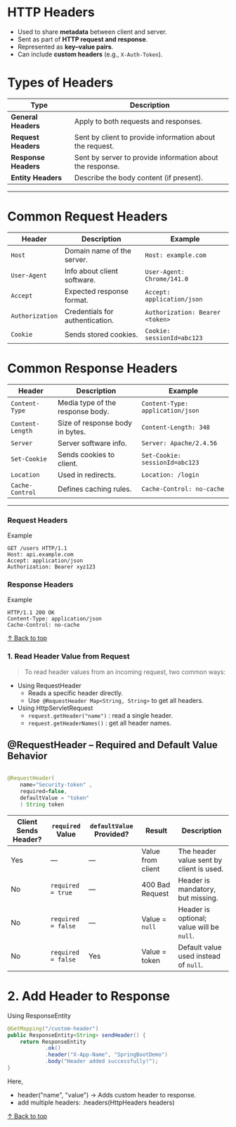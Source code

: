 <h1 id="top">HTTP Headers</h1>


- Used to share **metadata** between client and server.  
- Sent as part of **HTTP request and response**.  
- Represented as **key–value pairs**.  
- Can include **custom headers** (e.g., `X-Auth-Token`).  

<h1> Types of Headers</h1>

| Type | Description |
|------|--------------|
| **General Headers** | Apply to both requests and responses. |
| **Request Headers** | Sent by client to provide information about the request. |
| **Response Headers** | Sent by server to provide information about the response. | 
| **Entity Headers** | Describe the body content (if present). |

---

<h1>Common Request Headers</h1>

| Header | Description | Example |
|---------|--------------|----------|
| `Host` | Domain name of the server. | `Host: example.com` |
| `User-Agent` | Info about client software. | `User-Agent: Chrome/141.0` |
| `Accept` | Expected response format. | `Accept: application/json` |
| `Authorization` | Credentials for authentication. | `Authorization: Bearer <token>` |
| `Cookie` | Sends stored cookies. | `Cookie: sessionId=abc123` |



<h1> Common Response Headers</h1>

| Header | Description | Example |
|---------|--------------|----------|
| `Content-Type` | Media type of the response body. | `Content-Type: application/json` |
| `Content-Length` | Size of response body in bytes. | `Content-Length: 348` |
| `Server` | Server software info. | `Server: Apache/2.4.56` |
| `Set-Cookie` | Sends cookies to client. | `Set-Cookie: sessionId=abc123` |
| `Location` | Used in redirects. | `Location: /login` |
| `Cache-Control` | Defines caching rules. | `Cache-Control: no-cache` |

---


<h3>Request Headers </h3>
Example

```
GET /users HTTP/1.1
Host: api.example.com
Accept: application/json
Authorization: Bearer xyz123
```

<h3>Response Headers</h3>

Example

```
HTTP/1.1 200 OK
Content-Type: application/json
Cache-Control: no-cache
```

[↑ Back to top](#top) 

<h3> 1. Read Header Value from Request</h3>

> To read header values from an incoming request, two common ways:

- Using RequestHeader
    - Reads a specific header directly.
    - Use` @RequestHeader Map<String, String>` to get all headers.
- Using HttpServletRequest
    - `request.getHeader("name")` : read a single header.
    - `request.getHeaderNames()` : get all header names.



<h2>@RequestHeader – Required and Default Value Behavior</h2>

```java

@RequestHeader(
    name="Security-token" ,
    required=false,
    defaultValue = "token"
    ) String token

```




| Client Sends Header? | `required` Value   | `defaultValue` Provided? | Result              | Description                               |
| -------------------- | ------------------ | ------------------------ | ------------------- | ----------------------------------------- |
|  Yes                | —                  | —                        |  Value from client | The header value sent by client is used.  |
|  No                 | `required = true`  | —                        |  400 Bad Request   | Header is mandatory, but missing.         |
|  No                 | `required = false` | —                        |  Value = `null`    | Header is optional; value will be `null`. |
|  No                 | `required = false` |  Yes                     |  Value = token     | Default value used instead of `null`.     |


<h1>2. Add Header to Response</h1>

Using ResponseEntity

```java
@GetMapping("/custom-header")
public ResponseEntity<String> sendHeader() {
    return ResponseEntity
            .ok()
            .header("X-App-Name", "SpringBootDemo")
            .body("Header added successfully!");
}
```
Here,
- header("name", "value") → Adds custom header to response.
- add multiple headers: .headers(HttpHeaders headers)



[↑ Back to top](#top) 
